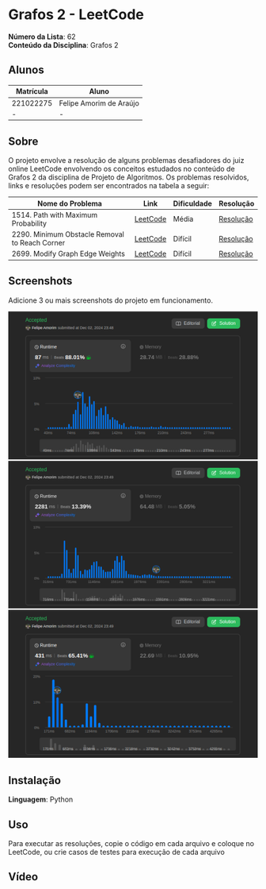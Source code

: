 # Grafos 2 - LeetCode

**Número da Lista**: 62<br>
**Conteúdo da Disciplina**: Grafos 2<br>

## Alunos
|Matrícula | Aluno |
| -- | -- |
| 221022275 |  Felipe Amorim de Araújo |
| -  |  - |

## Sobre 
O projeto envolve a resolução de alguns problemas desafiadores do juiz online LeetCode envolvendo os conceitos estudados no conteúdo de Grafos 2 da disciplina de Projeto de Algoritmos. Os problemas resolvidos, links e resoluções podem ser encontrados na tabela a seguir:

| Nome do Problema | Link | Dificuldade | Resolução |
| -- | -- | -- | -- |
| 1514. Path with Maximum Probability | [LeetCode](https://leetcode.com/problems/path-with-maximum-probability/description/) | Média | [Resolução](/1514_path_with_maximum_probability/Solution.py) |
| 2290. Minimum Obstacle Removal to Reach Corner | [LeetCode](https://leetcode.com/problems/minimum-obstacle-removal-to-reach-corner/description/) | Difícil | [Resolução](/2290_minimum_obstacle_removal_to_reach_corner/Solution.py) |
| 2699. Modify Graph Edge Weights | [LeetCode](https://leetcode.com/problems/modify-graph-edge-weights/description/) | Difícil | [Resolução](/2699_modify_graph_edge_weights/Solution.py) |

## Screenshots
Adicione 3 ou mais screenshots do projeto em funcionamento.

![1](assets/Screenshot%20from%202024-12-02%2023-47-28.png)
![2](assets/Screenshot%20from%202024-12-02%2023-48-23.png)
![3](assets/Screenshot%20from%202024-12-02%2023-48-47.png)

## Instalação 
**Linguagem**: Python

## Uso 
Para executar as resoluções, copie o código em cada arquivo e coloque no LeetCode, ou crie casos de testes para execução de cada arquivo

## Vídeo

<!-- colocar link video aqui !-->




